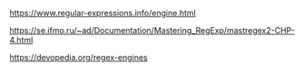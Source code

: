 https://www.regular-expressions.info/engine.html

https://se.ifmo.ru/~ad/Documentation/Mastering_RegExp/mastregex2-CHP-4.html

https://devopedia.org/regex-engines